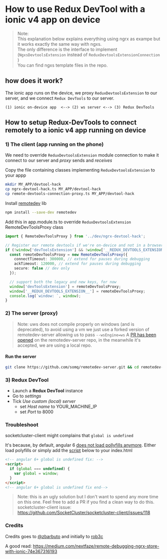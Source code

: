 # How to use Redux DevTool with a ionic v4 app on device

> Note:   
> This explanation below explains everything using ngrx as exampe but it works exactly the same way with ngxs.  
> The only difference is the interface to implement (`NgxsDevtoolsExtension` instead of `ReduxDevtoolsExtensionConnection `)   
> You can find ngxs template files in the repo.
## how does it work?

The ionic app runs on the device, we proxy `ReduxDevtoolsExtension` to our server, and we connect `Redux DevTools` to our server.

```
(1) ionic on-device app  <--> (2) ws server <--> (3) Redux DevTools
```

## How to setup Redux-DevTools to connect remotely to a ionic v4 app running on device

### 1) The client (app running on the phone)

We need to override `ReduxDevtoolsExtension` module connection to make it connect to our server and *proxy* sends and *receives*

Copy the file containing classes implementing `ReduxDevtoolsExtension` to your appp

```sh
mkdir MY_APP/devtool-hack
cp ngrx-devtool-hack.ts MY_APP/devtool-hack
cp remote-devtools-connection-proxy.ts MY_APP/devtool-hack
```
Install [remotedev](https://github.com/zalmoxisus/remotedev) lib

```sh
npm install --save-dev remotedev
```

Add this in app.module.ts to override `ReduxDevtoolsExtension` RemoteDevToolsProxy class

```ts
import { RemoteDevToolsProxy } from '../dev/ngrx-devtool-hack';

// Register our remote devtools if we're on-device and not in a browser
if (!window['devToolsExtension'] && !window['__REDUX_DEVTOOLS_EXTENSION__']) {
  const remoteDevToolsProxy = new RemoteDevToolsProxy({
    connectTimeout: 300000, // extend for pauses during debugging
    ackTimeout: 120000, // extend for pauses during debugging
    secure: false // dev only
  });

  // support both the legacy and new keys, for now
  window['devToolsExtension'] = remoteDevToolsProxy;
  window['__REDUX_DEVTOOLS_EXTENSION__'] = remoteDevToolsProxy;
  console.log(`window: `, window);
}

```

### 2) The server (proxy)

> Note: uws does not compile properly on windows (and is deprecated), to avoid using a vm we just use a forked version of remotedev-server allowing us to pass `--wsEngine=ws`
> A [PR has been opened](https://github.com/zalmoxisus/remotedev-server/pull/63) on the remotedev-server repo, in the meanwhile it's accepted, we are using a local repo.


#### Run the server

```sh
git clone https://github.com/somq/remotedev-server.git && cd remotedev-server && npm i && node bin\remotedev.js --hostname=CHANGE_ME_BY_YOUR_MACHINE_IP --port=8000 --wsEngine=ws --logLevel=3
```

### 3) Redux DevTool

- Launch a **Redux DevTool** instance
- Go to *settings*
- Tick *Use custom (local) server*
  - set *Host name* to YOUR_MACHINE_IP
  - set *Port* to 8000


### Troubleshoot

socketcluster-client might complains that `global is undefined`

It's because, by default, angular 6 [does not load pollyfills anymore](https://github.com/angular/angular-cli/issues/9827#issuecomment-369578814).
Either load polyfills or simply add the [script](https://github.com/aws-amplify/amplify-js/issues/678#issuecomment-384260863) below to your index.html 


```html
<!-- angular 6+ global is undefined fix: -->
<script>
  if (global === undefined) {
    var global = window;
  }
</script>
<!-- angular 6+ global is undefined fix end-->
```


> Note: this is an ugly solution but I don't want to spend any more time on this one. Feel free to add a PR if you find a clean way to do this.
> socketcluster-client issue: https://github.com/SocketCluster/socketcluster-client/issues/118 


### Credits

Credits goes to [@zbarbuto](https://medium.com/@zbarbuto) and initially to [rob3c](https://gist.github.com/rob3c)


A good read:
https://medium.com/nextfaze/remote-debugging-ngrx-store-with-ionic-74e367316193
